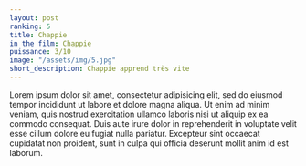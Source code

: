 ```yaml
---
layout: post
ranking: 5
title: Chappie
in the film: Chappie
puissance: 3/10
image: "/assets/img/5.jpg"
short_description: Chappie apprend très vite
---
```


Lorem ipsum dolor sit amet, consectetur adipisicing elit, sed do eiusmod tempor incididunt ut labore et dolore magna aliqua. Ut enim ad minim veniam, quis nostrud exercitation ullamco laboris nisi ut aliquip ex ea commodo consequat. Duis aute irure dolor in reprehenderit in voluptate velit esse cillum dolore eu fugiat nulla pariatur. Excepteur sint occaecat cupidatat non proident, sunt in culpa qui officia deserunt mollit anim id est laborum.
